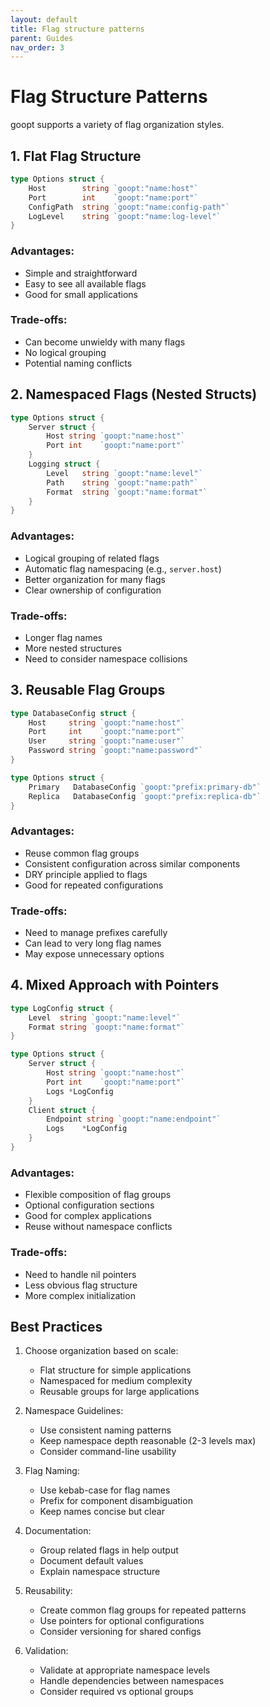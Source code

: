 ```yaml
---
layout: default
title: Flag structure patterns
parent: Guides
nav_order: 3
---
```


# Flag Structure Patterns

goopt supports a variety of flag organization styles.

## 1. Flat Flag Structure
```go
type Options struct {
    Host        string `goopt:"name:host"`
    Port        int    `goopt:"name:port"`
    ConfigPath  string `goopt:"name:config-path"`
    LogLevel    string `goopt:"name:log-level"`
}
```

### Advantages:
- Simple and straightforward
- Easy to see all available flags
- Good for small applications

### Trade-offs:
- Can become unwieldy with many flags
- No logical grouping
- Potential naming conflicts

## 2. Namespaced Flags (Nested Structs)
```go
type Options struct {
    Server struct {
        Host string `goopt:"name:host"`
        Port int    `goopt:"name:port"`
    }
    Logging struct {
        Level   string `goopt:"name:level"`
        Path    string `goopt:"name:path"`
        Format  string `goopt:"name:format"`
    }
}
```

### Advantages:
- Logical grouping of related flags
- Automatic flag namespacing (e.g., `server.host`)
- Better organization for many flags
- Clear ownership of configuration

### Trade-offs:
- Longer flag names
- More nested structures
- Need to consider namespace collisions

## 3. Reusable Flag Groups
```go
type DatabaseConfig struct {
    Host     string `goopt:"name:host"`
    Port     int    `goopt:"name:port"`
    User     string `goopt:"name:user"`
    Password string `goopt:"name:password"`
}

type Options struct {
    Primary   DatabaseConfig `goopt:"prefix:primary-db"`
    Replica   DatabaseConfig `goopt:"prefix:replica-db"`
}
```

### Advantages:
- Reuse common flag groups
- Consistent configuration across similar components
- DRY principle applied to flags
- Good for repeated configurations

### Trade-offs:
- Need to manage prefixes carefully
- Can lead to very long flag names
- May expose unnecessary options

## 4. Mixed Approach with Pointers
```go
type LogConfig struct {
    Level  string `goopt:"name:level"`
    Format string `goopt:"name:format"`
}

type Options struct {
    Server struct {
        Host string `goopt:"name:host"`
        Port int    `goopt:"name:port"`
        Logs *LogConfig
    }
    Client struct {
        Endpoint string `goopt:"name:endpoint"`
        Logs    *LogConfig
    }
}
```

### Advantages:
- Flexible composition of flag groups
- Optional configuration sections
- Good for complex applications
- Reuse without namespace conflicts

### Trade-offs:
- Need to handle nil pointers
- Less obvious flag structure
- More complex initialization

## Best Practices

1. Choose organization based on scale:
   - Flat structure for simple applications
   - Namespaced for medium complexity
   - Reusable groups for large applications

2. Namespace Guidelines:
   - Use consistent naming patterns
   - Keep namespace depth reasonable (2-3 levels max)
   - Consider command-line usability

3. Flag Naming:
   - Use kebab-case for flag names
   - Prefix for component disambiguation
   - Keep names concise but clear

4. Documentation:
   - Group related flags in help output
   - Document default values
   - Explain namespace structure

5. Reusability:
   - Create common flag groups for repeated patterns
   - Use pointers for optional configurations
   - Consider versioning for shared configs

6. Validation:
   - Validate at appropriate namespace levels
   - Handle dependencies between namespaces
   - Consider required vs optional groups